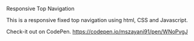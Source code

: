 Responsive Top Navigation

This is a responsive fixed top navigation using html, CSS and Javascript.

Check-it out on CodePen.
https://codepen.io/mszayani91/pen/WNoPvgJ



